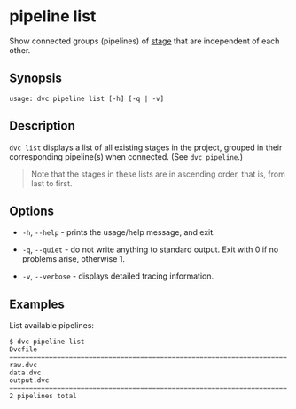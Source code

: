 # pipeline list

Show connected groups (pipelines) of [stage](/doc/commands-reference/run) that
are independent of each other.

## Synopsis

```usage
usage: dvc pipeline list [-h] [-q | -v]
```

## Description

`dvc list` displays a list of all existing stages in the <abbr>project</abbr>,
grouped in their corresponding pipeline(s) when connected. (See `dvc pipeline`.)

> Note that the stages in these lists are in ascending order, that is, from last
> to first.

## Options

- `-h`, `--help` - prints the usage/help message, and exit.

- `-q`, `--quiet` - do not write anything to standard output. Exit with 0 if no
  problems arise, otherwise 1.

- `-v`, `--verbose` - displays detailed tracing information.

## Examples

List available pipelines:

```dvc
$ dvc pipeline list
Dvcfile
======================================================================
raw.dvc
data.dvc
output.dvc
======================================================================
2 pipelines total
```
